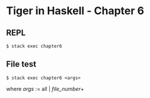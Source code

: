 # Tiger in Haskell - Chapter 6

## REPL

```command
$ stack exec chapter6
```

## File test

```command
$ stack exec chapter6 <args>
```

where _args_ := all | _file_number_\+
